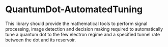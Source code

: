 # QuantumDot-AutomatedTuning

This library should provide the mathematical tools to perform signal processing, image detection and decision making required to automatically tune a quantum dot to the few electron regime and a specified tunnel rate between the dot and its reservoir. 

